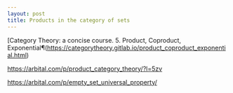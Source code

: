 ```yaml
---
layout: post
title: Products in the category of sets
---
```





[Category Theory: a concise course. 5. Product, Coproduct, Exponential¶(https://categorytheory.gitlab.io/product_coproduct_exponential.html)

<https://arbital.com/p/product_category_theory/?l=5zv>

<https://arbital.com/p/empty_set_universal_property/>